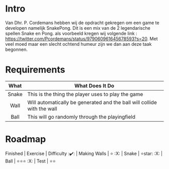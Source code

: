 # Intro

Van Dhr. P. Cordemans hebben wij de opdracht gekregen om een game te developen namelijk SnakePong.
Dit is een mix van de 2 legendarische spellen Snake en Pong.
als voorbeeld kregen wij volgende link : https://twitter.com/Pcordemans/status/979060961645678593?s=20.
Met veel moed maar een slecht ochtend humeur zijn we dan aan deze taak begonnen.

# Requirements

 | What | What Does It Do |
 :---: | ----
 Snake | This is the thing the player uses to play the game |
 Wall  | Will automatically be generated and the ball will collide with the wall |
 Ball  | This will go randomly through the playingfield |

# Roadmap

Finished | Exercise | Difficulty
 :✔️: | Making Walls | :star:
 :X: | Snake | :star:star:
 :X: | Ball | :star::star::star:
 :X: | Test | :star::star: